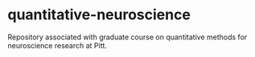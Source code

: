 # quantitative-neuroscience

Repository associated with graduate course on quantitative methods for neuroscience research at Pitt. 


